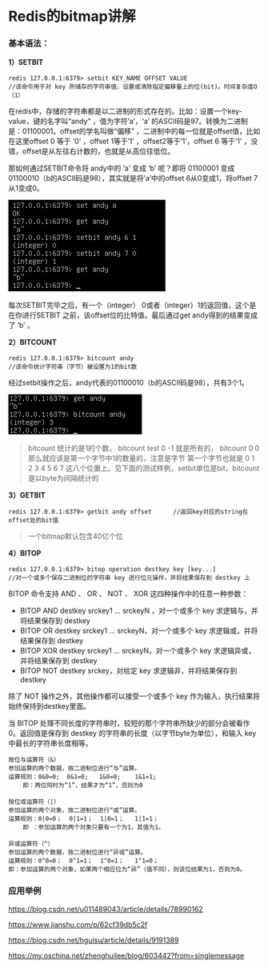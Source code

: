 # Redis的bitmap讲解

### 基本语法：

**1）SETBIT**

```
redis 127.0.0.1:6379> setbit KEY_NAME OFFSET VALUE 
//该命令用于对 key 所储存的字符串值，设置或清除指定偏移量上的位(bit)。时间复杂度O（1）
```

在redis中，存储的字符串都是以二进制的形式存在的。比如：设置一个key-value，键的名字叫“andy” ，值为字符’a’，‘a’ 的ASCII码是97。转换为二进制是：01100001。offset的学名叫做“偏移” ，二进制中的每一位就是offset值，比如在这里offset 0 等于 ‘0’ ，offset 1等于’1’ ，offset2等于’1’，offset 6 等于’1’ ，没错，offset是从左往右计数的，也就是从高位往低位。

那如何通过SETBIT命令将 andy中的 ‘a’ 变成 ‘b’ 呢？即将 01100001 变成 01100010（b的ASCII码是98），其实就是将’a’中的offset 6从0变成1，将offset 7从1变成0。

![](/assets/20180106165624903.png)

每次SETBIT完毕之后，有一个（integer） 0或者（integer）1的返回值，这个是在你进行SETBIT 之前，该offset位的比特值。最后通过get andy得到的结果变成了 ‘b’ 。

**2）BITCOUNT**

```
redis 127.0.0.1:6379> bitcount andy 
//该命令统计字符串（字节）被设置为1的bit数
```

经过setbit操作之后，andy代表的01100010（b的ASCII码是98），共有3个1。

![](/assets/20180106165714082.png)

> bitcount 统计的是1的个数， bitcount test 0 -1 就是所有的， bitcount 0 0 那么就应该是第一个字节中1的数量的，注意是字节 第一个字节也就是 0 1 2 3 4 5 6 7 这八个位置上。见下面的测试样例，setbit单位是bit，bitcount是以byte为间隔统计的

**3）GETBIT**

```
redis 127.0.0.1:6379> getbit andy offset      //返回key对应的string在offset处的bit值
```

> 一个bitmap默认包含40亿个位

**4）BITOP**

```
redis 127.0.0.1:6379> bitop operation destkey key [key...]  
//对一个或多个保存二进制位的字符串 key 进行位元操作，并将结果保存到 destkey 上
```

BITOP 命令支持 AND 、 OR 、 NOT 、 XOR 这四种操作中的任意一种参数：

* BITOP AND destkey srckey1 … srckeyN ，对一个或多个 key 求逻辑与，并将结果保存到 destkey
* BITOP OR destkey srckey1 … srckeyN，对一个或多个 key 求逻辑或，并将结果保存到 destkey
* BITOP XOR destkey srckey1 … srckeyN，对一个或多个 key 求逻辑异或，并将结果保存到 destkey
* BITOP NOT destkey srckey，对给定 key 求逻辑非，并将结果保存到 destkey

除了 NOT 操作之外，其他操作都可以接受一个或多个 key 作为输入，执行结果将始终保持到destkey里面。

当 BITOP 处理不同长度的字符串时，较短的那个字符串所缺少的部分会被看作 0。返回值是保存到 destkey 的字符串的长度（以字节byte为单位），和输入 key 中最长的字符串长度相等。

```
按位与运算符（&）
参加运算的两个数据，按二进制位进行“与”运算。
运算规则：0&0=0;  0&1=0;   1&0=0;    1&1=1;
    即：两位同时为“1”，结果才为“1”，否则为0

按位或运算符（|）
参加运算的两个对象，按二进制位进行“或”运算。
运算规则：0|0=0；  0|1=1；  1|0=1；   1|1=1；
    即 ：参加运算的两个对象只要有一个为1，其值为1。

异或运算符（^）
参加运算的两个数据，按二进制位进行“异或”运算。
运算规则：0^0=0；  0^1=1；  1^0=1；   1^1=0；
即：参加运算的两个对象，如果两个相应位为“异”（值不同），则该位结果为1，否则为0。
```

### 应用举例

https://blog.csdn.net/u011489043/article/details/78990162

https://www.jianshu.com/p/62cf39db5c2f

https://blog.csdn.net/hguisu/article/details/9191389

https://my.oschina.net/zhenghuilee/blog/603442?from=singlemessage








